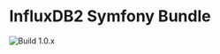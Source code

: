 # InfluxDB2 Symfony Bundle

![Build 1.0.x](https://github.com/Baby-Markt/influxdb2-bundle/actions/workflows/php.yml/badge.svg?branch=1.0.x-dev)
